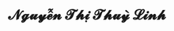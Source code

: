 ---
layout: album_gallery
resource: instagram
title: "𝓝𝓰𝓾𝔂𝓮̂̃𝓷 𝓣𝓱𝓲̣ 𝓣𝓱𝓾𝔂̀ 𝓛𝓲𝓷𝓱"
description: "Instagram albums of 𝓝𝓰𝓾𝔂𝓮̂̃𝓷 𝓣𝓱𝓲̣ 𝓣𝓱𝓾𝔂̀ 𝓛𝓲𝓷𝓱</br>. Username: linhlig1102"
active: gallery
images:
- image_path: /linhlig1102/1/20231112_211023_401566921_1504581140291151_6954241123630371155_n.jpg
  gallery-folder: /gallery/linhlig1102/1/
  gallery-name: 1
  gallery-date: April 2025
- image_path: /linhlig1102/2/20231028_210410_396517708_274865431627459_400337209067781028_n.jpg
  gallery-folder: /gallery/linhlig1102/2/
  gallery-name: 2
  gallery-date: April 2025
---